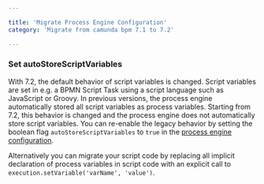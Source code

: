 ```yaml
---

title: 'Migrate Process Engine Configuration'
category: 'Migrate from camunda bpm 7.1 to 7.2'

---
```


### Set autoStoreScriptVariables

With 7.2, the default behavior of script variables is changed. Script
variables are set in e.g. a BPMN Script Task using a script language such as
JavaScript or Groovy. In previous versions, the process engine automatically
stored all script variables as process variables. Starting from 7.2, this
behavior is changed and the process engine does not automatically store script
variables. You can re-enable the legacy behavior by setting the boolean flag
`autoStoreScriptVariables` to `true` in the [process engine
configuration](ref:/guides/user-guide/#process-engine-process-engine-bootstrapping).

Alternatively you can migrate your script code by replacing all implicit
declaration of process variables in script code with an explicit call to
`execution.setVariable('varName', 'value')`.

